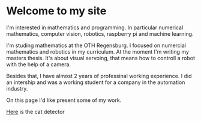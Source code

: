 # Welcome to my site

I'm interested in mathematics and programming. In particular numerical mathematics, computer vision, robotics, raspberry pi and machine learning. 

I'm studing mathematics at the OTH Regensburg. I focused on numercial mathematics and robotics in my curriculum. At the moment I'm writing my masters thesis. It's about visual servoing, that means how to controll a robot with the help of a camera. 

Besides that, I have almost 2 years of professinal working experience. I did an intership and was a working student for a company in the automation industry. 

On this page I'd like present some of my work. 

[Here](https://felix-ha.github.io/2018/11/29/overview_cat_detector) is the cat detector